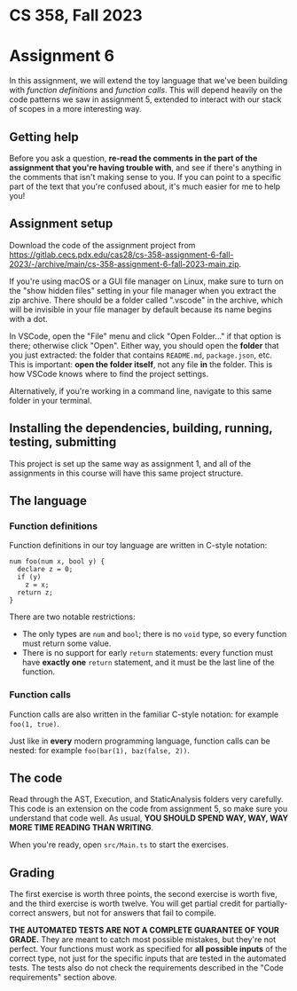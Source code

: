 # CS 358, Fall 2023

# Assignment 6

In this assignment, we will extend the toy language that we've been building with *function definitions* and *function calls*. This will depend heavily on the code patterns we saw in assignment 5, extended to interact with our stack of scopes in a more interesting way.

## Getting help

Before you ask a question, **re-read the comments in the part of the assignment that you're having trouble with**, and see if there's anything in the comments that isn't making sense to you. If you can point to a specific part of the text that you're confused about, it's much easier for me to help you!

## Assignment setup

Download the code of the assignment project from <https://gitlab.cecs.pdx.edu/cas28/cs-358-assignment-6-fall-2023/-/archive/main/cs-358-assignment-6-fall-2023-main.zip>.

If you're using macOS or a GUI file manager on Linux, make sure to turn on the "show hidden files" setting in your file manager when you extract the zip archive. There should be a folder called ".vscode" in the archive, which will be invisible in your file manager by default because its name begins with a dot.

In VSCode, open the "File" menu and click "Open Folder..." if that option is there; otherwise click "Open". Either way, you should open the **folder** that you just extracted: the folder that contains `README.md`, `package.json`, etc. This is important: **open the folder itself**, not any file **in** the folder. This is how VSCode knows where to find the project settings.

Alternatively, if you're working in a command line, navigate to this same folder in your terminal.

## Installing the dependencies, building, running, testing, submitting

This project is set up the same way as assignment 1, and all of the assignments in this course will have this same project structure.

## The language

### Function definitions

Function definitions in our toy language are written in C-style notation:

```
num foo(num x, bool y) {
  declare z = 0;
  if (y)
    z = x;
  return z;
}
```

There are two notable restrictions:

- The only types are `num` and `bool`; there is no `void` type, so every function must return some value.
- There is no support for early `return` statements: every function must have **exactly one** `return` statement, and it must be the last line of the function.

### Function calls

Function calls are also written in the familiar C-style notation: for example `foo(1, true)`.

Just like in **every** modern programming language, function calls can be nested: for example `foo(bar(1), baz(false, 2))`.

## The code

Read through the AST, Execution, and StaticAnalysis folders very carefully. This code is an extension on the code from assignment 5, so make sure you understand that code well. As usual, **YOU SHOULD SPEND WAY, WAY, WAY MORE TIME READING THAN WRITING**.

When you're ready, open `src/Main.ts` to start the exercises.

## Grading

The first exercise is worth three points, the second exercise is worth five, and the third exercise is worth twelve. You will get partial credit for partially-correct answers, but not for answers that fail to compile.

**THE AUTOMATED TESTS ARE NOT A COMPLETE GUARANTEE OF YOUR GRADE.** They are meant to catch most possible mistakes, but they're not perfect. Your functions must work as specified for **all possible inputs** of the correct type, not just for the specific inputs that are tested in the automated tests. The tests also do not check the requirements described in the "Code requirements" section above.
